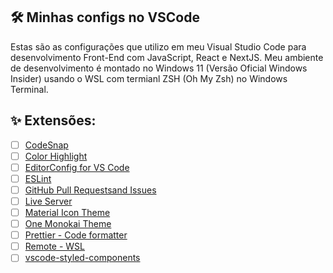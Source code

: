 ## :hammer_and_wrench: Minhas configs no VSCode

Estas são as configurações que utilizo em meu Visual Studio Code para desenvolvimento Front-End com JavaScript, React e NextJS.
Meu ambiente de desenvolvimento é montado no Windows 11 (Versão Oficial Windows Insider) usando o WSL com termianl ZSH (Oh My Zsh) no Windows Terminal.

## ✨ Extensões:

- [ ] [CodeSnap](https://marketplace.visualstudio.com/items?itemName=adpyke.codesnap)
- [ ] [Color Highlight](https://marketplace.visualstudio.com/items?itemName=naumovs.color-highlight)
- [ ] [EditorConfig for VS Code](https://marketplace.visualstudio.com/items?itemName=EditorConfig.EditorConfig)
- [ ] [ESLint](https://marketplace.visualstudio.com/items?itemName=dbaeumer.vscode-eslint)
- [ ] [GitHub Pull Requestsand Issues](https://marketplace.visualstudio.com/items?itemName=GitHub.vscode-pull-request-github)
- [ ] [Live Server](https://marketplace.visualstudio.com/items?itemName=ritwickdey.LiveServer)
- [ ] [Material Icon Theme](https://marketplace.visualstudio.com/items?itemName=PKief.material-icon-theme)
- [ ] [One Monokai Theme](https://marketplace.visualstudio.com/items?itemName=azemoh.one-monokai)
- [ ] [Prettier - Code formatter](https://marketplace.visualstudio.com/items?itemName=SimonSiefke.prettier-vscode)
- [ ] [Remote - WSL](https://marketplace.visualstudio.com/items?itemName=ms-vscode-remote.remote-wsl)
- [ ] [vscode-styled-components](https://marketplace.visualstudio.com/items?itemName=jpoissonnier.vscode-styled-components)
